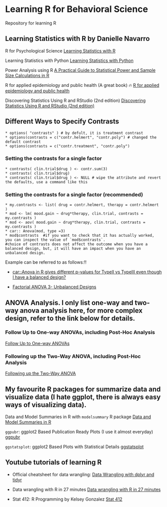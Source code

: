 # Learning R for Behavioral Science
Repository for learning R

## Learning Statistics with R by **Danielle Navarro**

R for Psychological Science
[Learning Statistics with R](https://learningstatisticswithr.com/)

Learning Statistics with Python
[Learning Statistics with Python](https://ethanweed.github.io/pythonbook/landingpage.html)

Power Analysis using R
[A Practical Guide to Statistical Power and Sample Size Calculations in R](https://cran.r-project.org/web/packages/pwrss/vignettes/examples.html#7_Analysis_of_(Co)Variance_(F_Test))

R for applied epidemiology and public health (A great book) :fire:
[R for applied epidemiology and public health](https://epirhandbook.com/en/index.html)

Discovering Statistics Using R and RStudio (2nd edition)
[Discovering Statistics Using R and RStudio (2nd edition)](https://www.discovr.rocks/discovr/)


## Different Ways to Specify Contrasts
```
* options( "contrasts" ) # by defult, it is treatment contrast
* options(contrasts = c("contr.helmert", "contr.poly") # changed the default contrast
* options(contrasts = c("contr.treatment", "contr.poly")
```

### Setting the contrasts for a single factor
```
* contrasts( clin.trial$drug ) <- contr.sum(3)
* contrasts( clin.trial$drug)
* contrasts( clin.trial$drug ) <- NULL # wipe the attribute and revert the defaults, use a command like this
```

### Setting the contrasts for a single factor (recommended)
```
* my.contrasts <- list( drug = contr.helmert, therapy = contr.helmert )
* mod <- lm( mood.gain ~ drug*therapy, clin.trial, contrasts = my.contrasts )
* mod <- aov( mood.gain ~ drug*therapy, clin.trial, contrasts = my.contrasts )
* car:: Anova(mod, type =3)
* mod$contrasts  #if you want to check that it has actually worked, you can inspect the value of `mod$contrasts`.
#choice of contrasts does not affect the outcome when you have a balanced design, but, it will have an impact when you have an unbalanced design.
```
Example can be referred to as follows::bangbang:
* [car::Anova in R gives different p-values for TypeII vs TypeIII even though I have a balanced design?](https://stackoverflow.com/questions/68741417/caranova-in-r-gives-different-p-values-for-typeii-vs-typeiii-even-though-i-hav)

* [Factorial ANOVA 3- Unbalanced Designs](https://stats.libretexts.org/Bookshelves/Applied_Statistics/Learning_Statistics_with_R_-_A_tutorial_for_Psychology_Students_and_other_Beginners_(Navarro)/16%3A_Factorial_ANOVA/16.10%3A_Factorial_ANOVA_3-_Unbalanced_Designs)

## ANOVA Analysis. I only list one-way and two-way anova analysis here, for more complex design, refer to the link below for details.
### Follow Up to One-way ANOVAs, including Post-Hoc Analysis
[Follow Up to One-way ANOVAs](https://www.alexanderdemos.org/ANOVA6.html)

### Following up the Two-Way ANOVA, including Post-Hoc Analysis
[Following up the Two-Way ANOVA](https://www.alexanderdemos.org/ANOVA9.html#Planned_Comparisons_of_Interaction)

## My favourite R packages for summarize data and visualize data (I hate ggplot, there is always easy ways of visualizing data).
Data and Model Summaries in R with `modelsummary` R package
[Data and Model Summaries in R](https://modelsummary.com/)

`ggpubr`: ggplot2 Based Publication Ready Plots (I use it almost everyday)
[ggpubr](https://rpkgs.datanovia.com/ggpubr/index.html#ggpubr-ggplot2-based-publication-ready-plots)

`ggstatsplot`: ggplot2 Based Plots with Statistical Details
[ggstatsplot](https://indrajeetpatil.github.io/ggstatsplot/)

## Youtube tutorials of learning R
* Official cheatsheet for data wrangling:
[Data Wrangling with dplyr and tidyr](https://www.rstudio.com/wp-content/uploads/2015/02/data-wrangling-cheatsheet.pdf)

* Data wrangling with R in 27 minutes
[Data wrangling with R in 27 minutes](https://www.youtube.com/watch?v=oXImkptBpqc&t=4s)

* Stat 412: R Programming by Kelsey Gonzalez
[Stat 412](https://www.youtube.com/playlist?list=PL6FsZxVq54ERrlMRNE5aq2qUFH042fbuM)

